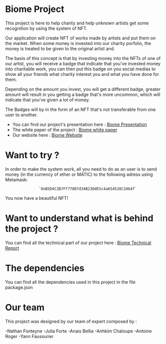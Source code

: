 # Biome Project

This project is here to help charity and help unknown artists get some recognition by using the system of NFT.

Our application will create NFT of works made by artists and put them on the market. When some money is invested into our charity porfolio, the money is treated to be given to the original artist and.

The basis of this concept is that by investing money into the NFTs of one of our artist, you will receive a badge that indicate that you've invested money into charitable work, you can then put this badge on you social medias to show all your friends what charity interest you and what you have done for them.

Depending on the amount you invest, you will get a different badge, greater amount will result in you getting a badge that's more uncommon, which will indicate that you've given a lot of money.

The Badges will by in the form of an NFT that's not transferable from one user to another.

- You can find our project's presentation here : [Biome Presentation](https://github.com/nfonteyne/NFTProject/blob/main/docs/Biome.pdf)
- The white paper of the project : [Biome white paper](https://github.com/nfonteyne/NFTProject/blob/main/docs/nft_project_presentation.pdf)
- Our website here : [Biome Website](https://github.com/nfonteyne/NFTProject/blob/main/docs/website_nft.pdf)

# Want to try ?

In order to make the system work, all you need to do as an user is to send money (in the currency of ether or MATIC) to the following adress using Metamask: 

                   `0xB5D4C2B7Ff778D7d34B23DdE5c4a654528C2464f`

You now have a beautiful NFT!

# Want to understand what is behind the project ?

You can find all the technical part of our project here : [Biome Technical Report](https://github.com/nfonteyne/NFTProject/blob/main/docs/nft_technical_presentation.pdf)


# The dependencies

You can find all the dependencies used in this project in the file package.json


# Our team

This project was designed by our team of expert composed by : 

-Nathan Fonteyne
-Julia Forte
-Anais Bellia
-Anhkim Chaloupe
-Antoine Roger
-Yann Faussurier
